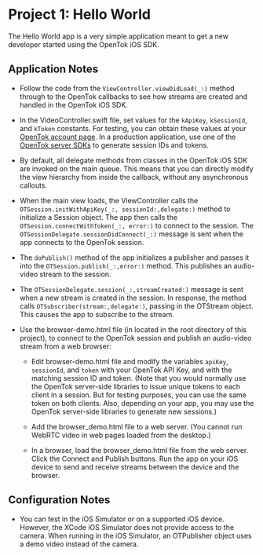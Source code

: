 Project 1: Hello World
======================

The Hello World app is a very simple application meant to get a new developer
started using the OpenTok iOS SDK.

Application Notes
-----------------

*   Follow the code from the `ViewController.viewDidLoad(_:)` method through
    to the OpenTok callbacks to see how streams are created and handled in
    the OpenTok iOS SDK.

*   In the VideoController.swift file, set values for the `kApiKey`, `kSessionId`,
    and `kToken` constants. For testing, you can obtain these values at your
    [OpenTok account page][1]. In a production application, use one of the
    [OpenTok server SDKs][2] to generate session IDs and tokens.

*   By default, all delegate methods from classes in the OpenTok iOS SDK are
    invoked on the main queue. This means that you can directly modify the view
    hierarchy from inside the callback, without any asynchronous callouts.

*   When the main view loads, the ViewController calls the
    `OTSession.initWithApiKey(_:, sessionId:,delegate:)` method to initialize
    a Session object. The app then calls the
    `OTSession.connectWithToken(_:, error:)` to connect to the session. The
    `OTSessionDelegate.sessionDidConnect(_:)` message is sent when the app
    connects to the OpenTok session.

*   The `doPublish()` method of the app initializes a publisher and passes it
    into the `OTSession.publish(_:,error:)` method. This publishes an
    audio-video stream to the session.

*   The `OTSessionDelegate.session(_:,streamCreated:)` message is sent when
    a new stream is created in the session. In response, the
    method calls `OTSubscriber(stream:,delegate:)`,
    passing in the OTStream object. This causes the app to subscribe to the
    stream.

*   Use the browser-demo.html file (in located in the root directory of this
    project), to connect to the OpenTok session and publish an audio-video
    stream from a web browser:

    * Edit browser-demo.html file and modify the variables `apiKey`,
      `sessionId`, and `token` with your OpenTok API Key, and with the matching
      session ID and token. (Note that you would normally use the OpenTok
      server-side libraries to issue unique tokens to each client in a session.
      But for testing purposes, you can use the same token on both clients.
      Also, depending on your app, you may use the OpenTok server-side
      libraries to generate new sessions.)

    * Add the browser_demo.html file to a web server. (You cannot run WebRTC
      video in web pages loaded from the desktop.)

    * In a browser, load the browser_demo.html file from the web server. Click
      the Connect and Publish buttons. Run the app on your iOS device to send
      and receive streams between the device and the browser.


Configuration Notes
-------------------

*   You can test in the iOS Simulator or on a supported iOS device. However, the
    XCode iOS Simulator does not provide access to the camera. When running in
    the iOS Simulator, an OTPublisher object uses a demo video instead of the
    camera.

[1]: https://tokbox.com/account/#/
[2]: https://tokbox.com/developer/sdks/server/
